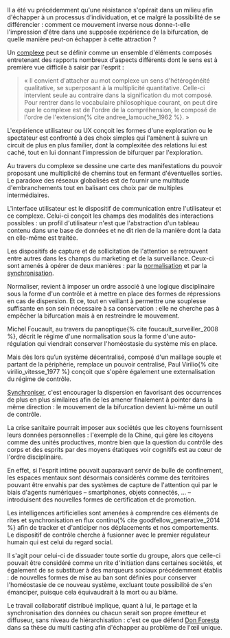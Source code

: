Il a été vu précédemment qu'une résistance s'opérait dans un milieu afin d'échapper à un processus d’individuation, et ce malgré la possibilité de se différencier : comment ce mouvement inverse nous donne-t-elle l'impression d'être dans une supposée expérience de la bifurcation, de quelle manière peut-on échapper à cette attraction ?

Un [complexe](https://bifurcation.etxetxe.fr/7-annexes/lexique/) peut se définir comme un ensemble d'éléments composés entretenant des rapports nombreux d'aspects différents dont le sens est à première vue difficile à saisir par l'esprit :

>« Il convient d'attacher au mot complexe un sens d'hétérogénéité qualitative, se superposant à la multiplicité quantitative. Celle-ci intervient seule au contraire dans la signification du mot composé. Pour rentrer dans le vocabulaire philosophique courant, on peut dire que le complexe est de l'ordre de la compréhension, le composé de l'ordre de l'extension{% cite andree_lamouche_1962 %}. »

L'expérience utilisateur ou UX conçoit les formes d'une exploration ou le spectateur est confronté à des choix simples qui l'amènent à suivre un circuit de plus en plus familier, dont la complexitée des relations lui est caché, tout en lui donnant l'impression de bifurquer par l'exploration.

Au travers du complexe se dessine une carte des manifestations du pouvoir proposant une multiplicité de chemins tout en fermant d'éventuelles sorties. Le paradoxe des réseaux globalisés est de fournir une multitude d'embranchements tout en balisant ces choix par de multiples intermédiaires.

L'interface utilisateur est le dispositif de communication entre l'utilisateur et ce complexe. Celui-ci conçoit les champs des modalités des interactions possibles : un profil d'utilisateur n'est que l'abstraction d'un tableau contenu dans une base de données et ne dit rien de la manière dont la data en elle-même est traitée.

Les dispositifs de capture et de sollicitation de l'attention se retrouvent entre autres dans les champs du marketing et de la surveillance. Ceux-ci sont amenés à opérer de deux manières : par la [normalisation](https://bifurcation.etxetxe.fr/7-annexes/lexique/) et par la [synchronisation](https://bifurcation.etxetxe.fr/7-annexes/lexique/).

Normaliser, revient à imposer un ordre associé à une logique disciplinaire sous la forme d'un contrôle et à mettre en place des formes de répressions en cas de dispersion. Et ce, tout en veillant à permettre une souplesse suffisante en son sein nécessaire à sa conservation : elle ne cherche pas à empêcher la bifurcation mais à en restreindre le mouvement.

Michel Foucault, au travers du panoptique{% cite foucault_surveiller_2008 %}, décrit le régime d'une normalisation sous la forme d'une auto-régulation qui viendrait conserver l'homéostasie du système mis en place.

Mais dès lors qu’un système décentralisé, composé d'un maillage souple et partant de la périphérie, remplace un pouvoir centralisé, Paul Virilio{% cite virilio_vitesse_1977 %} conçoit que s'opère également une externalisation du régime de contrôle.

[Synchroniser](https://bifurcation.etxetxe.fr/7-annexes/lexique/), c'est encourager la dispersion en favorisant des occurrences de plus en plus similaires afin de les amener finalement à pointer dans la même direction : le mouvement de la bifurcation devient lui-même un outil de contrôle.

La crise sanitaire pourrait imposer aux sociétés que les citoyens fournissent leurs données personnelles : l'exemple de la Chine, qui gère les citoyens comme des unités productives, montre bien que la question du contrôle des corps et des esprits par des moyens étatiques voir cognitifs est au cœur de l'ordre disciplinaire.

En effet, si l'esprit intime pouvait auparavant servir de bulle de confinement, les espaces mentaux sont désormais considérés comme des territoires pouvant être envahis par des systèmes de capture de l'attention qui par le biais d'agents numériques &ndash; smartphones, objets connectés, ... &ndash; introduisent des nouvelles formes de certification et de promotion.

Les intelligences artificielles sont amenées à comprendre ces éléments de rites et synchronisation en flux continu{% cite goodfellow_generative_2014 %} afin de tracker et d'anticiper nos déplacements et nos comportements. Le dispositif de contrôle cherche à fusionner avec le premier régulateur humain qui est celui du regard social.

Il s'agit pour celui-ci de dissuader toute sortie du groupe, alors que celle-ci pouvait être considéré comme un rite d'initiation dans certaines sociétés, et également de se substituer à des marqueurs sociaux précédemment établis : de nouvelles formes de mise au ban sont définies pour conserver l'homéostasie de ce nouveau système, excluant toute possibilité de s'en émanciper, puisque cela équivaudrait à la mort ou au blâme.

Le travail collaboratif distribué implique, quant à lui, le partage et la synchronisation des données ou chacun serait son propre émetteur et diffuseur, sans niveau de hiérarchisation : c'est ce que défend [Don Foresta](https://www.youtube.com/watch?v=iRGWVtc_Jbc) dans sa thèse du multi casting afin d'échapper au problème de l'œil unique.
